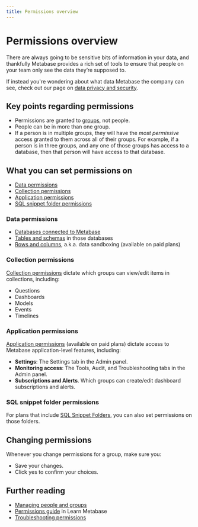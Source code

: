 ```yaml
---
title: Permissions overview
---
```


# Permissions overview

There are always going to be sensitive bits of information in your data, and thankfully Metabase provides a rich set of tools to ensure that people on your team only see the data they’re supposed to. 

If instead you're wondering about what data Metabase the company can see, check out our page on [data privacy and security](https://www.metabase.com/security).

## Key points regarding permissions

- Permissions are granted to [groups](04-managing-users.md#groups), not people.
- People can be in more than one group.
- If a person is in multiple groups, they will have the _most permissive_ access granted to them across all of their groups. For example, if a person is in three groups, and any one of those groups has access to a database, then that person will have access to that database.

## What you can set permissions on

- [Data permissions](#data-permissions)
- [Collection permissions](#collection-permissions)
- [Application permissions](#application-permissions)
- [SQL snippet folder permissions](#sql-snippet-folder-permissions)

### Data permissions

- [Databases connected to Metabase][data-permissions]
- [Tables and schemas][table-permissions] in those databases
- [Rows and columns][data-sandboxing], a.k.a. data sandboxing (available on paid plans)

### Collection permissions

[Collection permissions][collections] dictate which groups can view/edit items in collections, including:

- Questions
- Dashboards
- Models
- Events
- Timelines

### Application permissions

[Application permissions](application-permissions.md) (available on paid plans) dictate access to Metabase application-level features, including:

- **Settings**: The Settings tab in the Admin panel.
- **Monitoring access**: The Tools, Audit, and Troubleshooting tabs in the Admin panel.
- **Subscriptions and Alerts**. Which groups can create/edit dashboard subscriptions and alerts.

### SQL snippet folder permissions

For plans that include [SQL Snippet Folders][sql-snippet-folders], you can also set permissions on those folders.

## Changing permissions

Whenever you change permissions for a group, make sure you:

- Save your changes.
- Click yes to confirm your choices.

## Further reading

- [Managing people and groups](04-managing-users.md)
- [Permissions guide][permissions] in Learn Metabase
- [Troubleshooting permissions][troubleshooting-permissions]

[collections]: 06-collections.md
[dashboard-subscriptions]: ../users-guide/dashboard-subscriptions.md
[data-permissions]: data-permissions.md
[pulses]: ../users-guide/10-pulses.md
[data-sandboxing]: ../enterprise-guide/data-sandboxes.md
[permissions]: /learn/permissions/
[sandbox-columns]: /learn/permissions/data-sandboxing-column-permissions.html
[sandbox-rows]: /learn/permissions/data-sandboxing-row-permissions.html
[slack-integration]: 09-setting-up-slack.md
[sql-snippet-folders]: ../enterprise-guide/sql-snippets.html
[table-permissions]: data-permissions.md#table-permissions
[troubleshooting-permissions]: ../troubleshooting-guide/permissions.html
